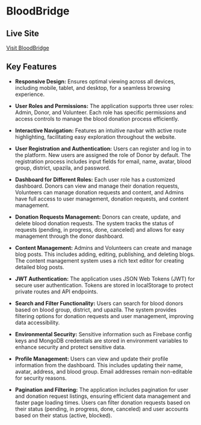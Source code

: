 # BloodBridge

## Live Site
[Visit BloodBridge](https://blood-donation-e615e.web.app)


## Key Features
- **Responsive Design:** Ensures optimal viewing across all devices, including mobile, tablet, and desktop, for a seamless browsing experience.

- **User Roles and Permissions:** The application supports three user roles: Admin, Donor, and Volunteer. Each role has specific permissions and access controls to manage the blood donation process efficiently.

- **Interactive Navigation:** Features an intuitive navbar with active route highlighting, facilitating easy exploration throughout the website.

- **User Registration and Authentication:** Users can register and log in to the platform. New users are assigned the role of Donor by default. The registration process includes input fields for email, name, avatar, blood group, district, upazila, and password.

- **Dashboard for Different Roles:** Each user role has a customized dashboard. Donors can view and manage their donation requests, Volunteers can manage donation requests and content, and Admins have full access to user management, donation requests, and content management.

- **Donation Requests Management:** Donors can create, update, and delete blood donation requests. The system tracks the status of requests (pending, in progress, done, canceled) and allows for easy management through the donor dashboard.

- **Content Management:** Admins and Volunteers can create and manage blog posts. This includes adding, editing, publishing, and deleting blogs. The content management system uses a rich text editor for creating detailed blog posts.

- **JWT Authentication:** The application uses JSON Web Tokens (JWT) for secure user authentication. Tokens are stored in localStorage to protect private routes and API endpoints.

- **Search and Filter Functionality:** Users can search for blood donors based on blood group, district, and upazila. The system provides filtering options for donation requests and user management, improving data accessibility.

- **Environmental Security:** Sensitive information such as Firebase config keys and MongoDB credentials are stored in environment variables to enhance security and protect sensitive data.

- **Profile Management:** Users can view and update their profile information from the dashboard. This includes updating their name, avatar, address, and blood group. Email addresses remain non-editable for security reasons.

- **Pagination and Filtering:** The application includes pagination for user and donation request listings, ensuring efficient data management and faster page loading times. Users can filter donation requests based on their status (pending, in progress, done, canceled) and user accounts based on their status (active, blocked).

